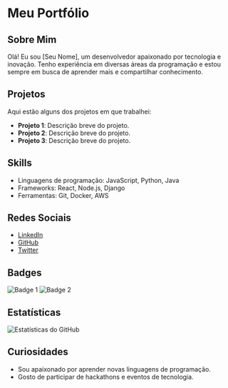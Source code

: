 # Meu Portfólio

## Sobre Mim
Olá! Eu sou [Seu Nome], um desenvolvedor apaixonado por tecnologia e inovação. Tenho experiência em diversas áreas da programação e estou sempre em busca de aprender mais e compartilhar conhecimento.

## Projetos
Aqui estão alguns dos projetos em que trabalhei:

- **Projeto 1**: Descrição breve do projeto.
- **Projeto 2**: Descrição breve do projeto.
- **Projeto 3**: Descrição breve do projeto.

## Skills
- Linguagens de programação: JavaScript, Python, Java
- Frameworks: React, Node.js, Django
- Ferramentas: Git, Docker, AWS

## Redes Sociais
- [LinkedIn](https://www.linkedin.com/in/seu-perfil)
- [GitHub](https://github.com/seu-usuario)
- [Twitter](https://twitter.com/seu-usuario)

## Badges
![Badge 1](https://img.shields.io/badge/Badge1-Example-blue)
![Badge 2](https://img.shields.io/badge/Badge2-Example-green)

## Estatísticas
![Estatísticas do GitHub](https://github-readme-stats.vercel.app/api?username=gilyssa&show_icons=true&theme=radical)

## Curiosidades
- Sou apaixonado por aprender novas linguagens de programação.
- Gosto de participar de hackathons e eventos de tecnologia.